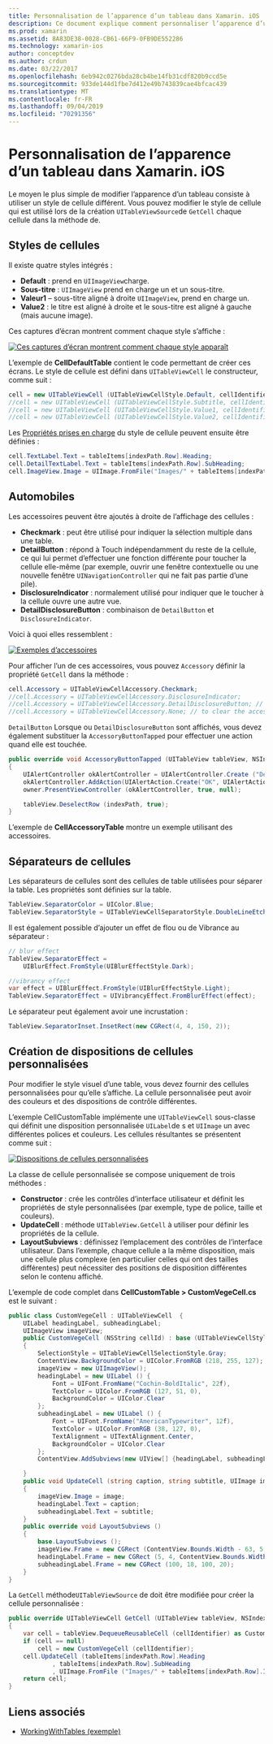 ```yaml
---
title: Personnalisation de l’apparence d’un tableau dans Xamarin. iOS
description: Ce document explique comment personnaliser l’apparence d’un tableau dans Xamarin. iOS. Il décrit les styles de cellule, les accessoires, les séparateurs de cellule et les dispositions de cellules personnalisées.
ms.prod: xamarin
ms.assetid: 8A83DE38-0028-CB61-66F9-0FB9DE552286
ms.technology: xamarin-ios
author: conceptdev
ms.author: crdun
ms.date: 03/22/2017
ms.openlocfilehash: 6eb942c0276bda28cb4be14fb31cdf820b9ccd5e
ms.sourcegitcommit: 933de144d1fbe7d412e49b743839cae4bfcac439
ms.translationtype: MT
ms.contentlocale: fr-FR
ms.lasthandoff: 09/04/2019
ms.locfileid: "70291356"
---
```

# <a name="customizing-a-tables-appearance-in-xamarinios"></a>Personnalisation de l’apparence d’un tableau dans Xamarin. iOS

Le moyen le plus simple de modifier l’apparence d’un tableau consiste à utiliser un style de cellule différent. Vous pouvez modifier le style de cellule qui est utilisé lors de la création `UITableViewSource`de `GetCell` chaque cellule dans la méthode de.

## <a name="cell-styles"></a>Styles de cellules

Il existe quatre styles intégrés :

- **Default** : prend en `UIImageView`charge.
- **Sous-titre** : `UIImageView` prend en charge un et un sous-titre.
- **Valeur1** – sous-titre aligné à droite `UIImageView`, prend en charge un.
- **Value2** : le titre est aligné à droite et le sous-titre est aligné à gauche (mais aucune image).


Ces captures d’écran montrent comment chaque style s’affiche :

 [![](customizing-table-appearance-images/image7.png "Ces captures d’écran montrent comment chaque style apparaît")](customizing-table-appearance-images/image7.png#lightbox)

L’exemple de **CellDefaultTable** contient le code permettant de créer ces écrans. Le style de cellule est défini dans `UITableViewCell` le constructeur, comme suit :

```csharp
cell = new UITableViewCell (UITableViewCellStyle.Default, cellIdentifier);
//cell = new UITableViewCell (UITableViewCellStyle.Subtitle, cellIdentifier);
//cell = new UITableViewCell (UITableViewCellStyle.Value1, cellIdentifier);
//cell = new UITableViewCell (UITableViewCellStyle.Value2, cellIdentifier);
```

Les [Propriétés prises en charge](xref:UIKit.UITableViewCell) du style de cellule peuvent ensuite être définies :

```csharp
cell.TextLabel.Text = tableItems[indexPath.Row].Heading;
cell.DetailTextLabel.Text = tableItems[indexPath.Row].SubHeading;
cell.ImageView.Image = UIImage.FromFile("Images/" + tableItems[indexPath.Row].ImageName); // don't use for Value2
```

## <a name="accessories"></a>Automobiles

Les accessoires peuvent être ajoutés à droite de l’affichage des cellules :

- **Checkmark** : peut être utilisé pour indiquer la sélection multiple dans une table.
- **DetailButton** : répond à Touch indépendamment du reste de la cellule, ce qui lui permet d’effectuer une fonction différente pour toucher la cellule elle-même (par exemple, ouvrir une fenêtre contextuelle ou une nouvelle fenêtre `UINavigationController` qui ne fait pas partie d’une pile).
- **DisclosureIndicator** : normalement utilisé pour indiquer que le toucher à la cellule ouvre une autre vue.
- **DetailDisclosureButton** : combinaison de `DetailButton` et `DisclosureIndicator`.


Voici à quoi elles ressemblent :

 [![](customizing-table-appearance-images/image8.png "Exemples d’accessoires")](customizing-table-appearance-images/image8.png#lightbox)

Pour afficher l’un de ces accessoires, vous pouvez `Accessory` définir la propriété `GetCell` dans la méthode :

```csharp
cell.Accessory = UITableViewCellAccessory.Checkmark;
//cell.Accessory = UITableViewCellAccessory.DisclosureIndicator;
//cell.Accessory = UITableViewCellAccessory.DetailDisclosureButton; // implement AccessoryButtonTapped
//cell.Accessory = UITableViewCellAccessory.None; // to clear the accessory
```

`DetailButton` Lorsque ou `DetailDisclosureButton` sont affichés, vous devez également substituer la `AccessoryButtonTapped` pour effectuer une action quand elle est touchée.

```csharp
public override void AccessoryButtonTapped (UITableView tableView, NSIndexPath indexPath)
{
    UIAlertController okAlertController = UIAlertController.Create ("DetailDisclosureButton Touched", tableItems[indexPath.Row].Heading, UIAlertControllerStyle.Alert);
    okAlertController.AddAction(UIAlertAction.Create("OK", UIAlertActionStyle.Default, null));
    owner.PresentViewController (okAlertController, true, null);

    tableView.DeselectRow (indexPath, true);
}
```

L’exemple de **CellAccessoryTable** montre un exemple utilisant des accessoires.

## <a name="cell-separators"></a>Séparateurs de cellules

Les séparateurs de cellules sont des cellules de table utilisées pour séparer la table. Les propriétés sont définies sur la table.

```csharp
TableView.SeparatorColor = UIColor.Blue;
TableView.SeparatorStyle = UITableViewCellSeparatorStyle.DoubleLineEtched;
```

Il est également possible d’ajouter un effet de flou ou de Vibrance au séparateur :

```csharp
// blur effect
TableView.SeparatorEffect =
    UIBlurEffect.FromStyle(UIBlurEffectStyle.Dark);

//vibrancy effect
var effect = UIBlurEffect.FromStyle(UIBlurEffectStyle.Light);
TableView.SeparatorEffect = UIVibrancyEffect.FromBlurEffect(effect);
```

Le séparateur peut également avoir une incrustation :

```csharp
TableView.SeparatorInset.InsetRect(new CGRect(4, 4, 150, 2));
```

## <a name="creating-custom-cell-layouts"></a>Création de dispositions de cellules personnalisées

Pour modifier le style visuel d’une table, vous devez fournir des cellules personnalisées pour qu’elle s’affiche. La cellule personnalisée peut avoir des couleurs et des dispositions de contrôle différentes.

L’exemple CellCustomTable implémente une `UITableViewCell` sous-classe qui définit une disposition personnalisée `UILabel`de s et `UIImage` un avec différentes polices et couleurs. Les cellules résultantes se présentent comme suit :

 [![](customizing-table-appearance-images/image9.png "Dispositions de cellules personnalisées")](customizing-table-appearance-images/image9.png#lightbox)

La classe de cellule personnalisée se compose uniquement de trois méthodes :

- **Constructor** : crée les contrôles d’interface utilisateur et définit les propriétés de style personnalisées (par exemple, type de police, taille et couleurs).
- **UpdateCell** : méthode `UITableView.GetCell` à utiliser pour définir les propriétés de la cellule.
- **LayoutSubviews** : définissez l’emplacement des contrôles de l’interface utilisateur. Dans l’exemple, chaque cellule a la même disposition, mais une cellule plus complexe (en particulier celles qui ont des tailles différentes) peut nécessiter des positions de disposition différentes selon le contenu affiché.


L’exemple de code complet dans **CellCustomTable > CustomVegeCell.cs** est le suivant :

```csharp
public class CustomVegeCell : UITableViewCell  {
    UILabel headingLabel, subheadingLabel;
    UIImageView imageView;
    public CustomVegeCell (NSString cellId) : base (UITableViewCellStyle.Default, cellId)
    {
        SelectionStyle = UITableViewCellSelectionStyle.Gray;
        ContentView.BackgroundColor = UIColor.FromRGB (218, 255, 127);
        imageView = new UIImageView();
        headingLabel = new UILabel () {
            Font = UIFont.FromName("Cochin-BoldItalic", 22f),
            TextColor = UIColor.FromRGB (127, 51, 0),
            BackgroundColor = UIColor.Clear
        };
        subheadingLabel = new UILabel () {
            Font = UIFont.FromName("AmericanTypewriter", 12f),
            TextColor = UIColor.FromRGB (38, 127, 0),
            TextAlignment = UITextAlignment.Center,
            BackgroundColor = UIColor.Clear
        };
        ContentView.AddSubviews(new UIView[] {headingLabel, subheadingLabel, imageView});

    }
    public void UpdateCell (string caption, string subtitle, UIImage image)
    {
        imageView.Image = image;
        headingLabel.Text = caption;
        subheadingLabel.Text = subtitle;
    }
    public override void LayoutSubviews ()
    {
        base.LayoutSubviews ();
        imageView.Frame = new CGRect (ContentView.Bounds.Width - 63, 5, 33, 33);
        headingLabel.Frame = new CGRect (5, 4, ContentView.Bounds.Width - 63, 25);
        subheadingLabel.Frame = new CGRect (100, 18, 100, 20);
    }
}
```

La `GetCell` méthode`UITableViewSource` de doit être modifiée pour créer la cellule personnalisée :

```csharp
public override UITableViewCell GetCell (UITableView tableView, NSIndexPath indexPath)
{
    var cell = tableView.DequeueReusableCell (cellIdentifier) as CustomVegeCell;
    if (cell == null)
        cell = new CustomVegeCell (cellIdentifier);
    cell.UpdateCell (tableItems[indexPath.Row].Heading
            , tableItems[indexPath.Row].SubHeading
            , UIImage.FromFile ("Images/" + tableItems[indexPath.Row].ImageName) );
    return cell;
}
```



## <a name="related-links"></a>Liens associés

- [WorkingWithTables (exemple)](https://docs.microsoft.com/samples/xamarin/ios-samples/workingwithtables)
